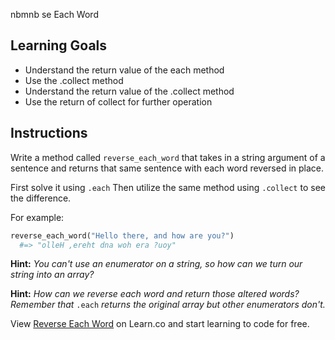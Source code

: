  nbmnb se Each Word

## Learning Goals

- Understand the return value of the each method
- Use the .collect method
- Understand the return value of the .collect method
- Use the return of collect for further operation

## Instructions

Write a method called `reverse_each_word` that takes in a string argument of a
sentence and returns that same sentence with each word reversed in place.

First solve it using `.each` Then utilize the same method using `.collect` to
see the difference.

For example:

```ruby
reverse_each_word("Hello there, and how are you?")
  #=> "olleH ,ereht dna woh era ?uoy"
```

**Hint:** *You can't use an enumerator on a string, so how can we turn our string into an array?*

**Hint:** *How can we reverse each word and return those altered words? Remember that* `.each` *returns the original array but other enumerators don't.*

<p data-visibility='hidden'>View <a href='https://learn.co/lessons/reverse-each-word' title='Reverse Each Word'>Reverse Each Word</a> on Learn.co and start learning to code for free.</p>

